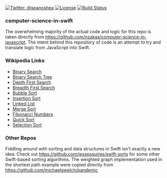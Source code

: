 [![Twitter: @seanoshea](https://img.shields.io/badge/contact-@seanoshea-blue.svg?style=flat)](https://twitter.com/seanoshea)
[![License](http://img.shields.io/badge/license-MIT-green.svg?style=flat)](https://github.com/seanoshea/computer-science-in-swift/blob/master/LICENSE)
[![Build Status](https://img.shields.io/travis/seanoshea/computer-science-in-swift/master.svg?style=flat)](https://travis-ci.org/seanoshea/computer-science-in-swift)

### computer-science-in-swift
The overwhelming majority of the actual code and logic for this repo is taken directly from https://github.com/nzakas/computer-science-in-javascript. The intent behind this repository of code is an attempt to try and translate logic from JavaScript into Swift.

### Wikipedia Links
*  [Binary Search](http://en.wikipedia.org/wiki/Binary_search_algorithm)
*  [Binary Search Tree](http://en.wikipedia.org/wiki/Binary_search_tree)
*  [Depth First Search](https://en.wikipedia.org/wiki/Depth-first_search)
*  [Breadth First Search](https://en.wikipedia.org/wiki/Breadth-first_search)
*  [Bubble Sort](http://en.wikipedia.org/wiki/Bubble_sort)
*  [Insertion Sort](http://en.wikipedia.org/wiki/Insertion_sort)
*  [Linked List](http://en.wikipedia.org/wiki/Linked_list)
*  [Merge Sort](http://en.wikipedia.org/wiki/Merge_sort)
*  [Fibonacci Numbers](http://en.wikipedia.org/wiki/Fibonacci_number)
*  [Quick Sort](http://en.wikipedia.org/wiki/Quicksort)
*  [Selection Sort](http://en.wikipedia.org/wiki/Selection_sort)

### Other Repos
Fiddling around with sorting and data structures in Swift isn't exactly a new idea. Check out https://github.com/jessesquires/swift-sorts for some other Swift-based sorting algorithms.
The weighted graph implementation used in the shortest path example were copied directly from https://github.com/michaelgwelch/pandemic
